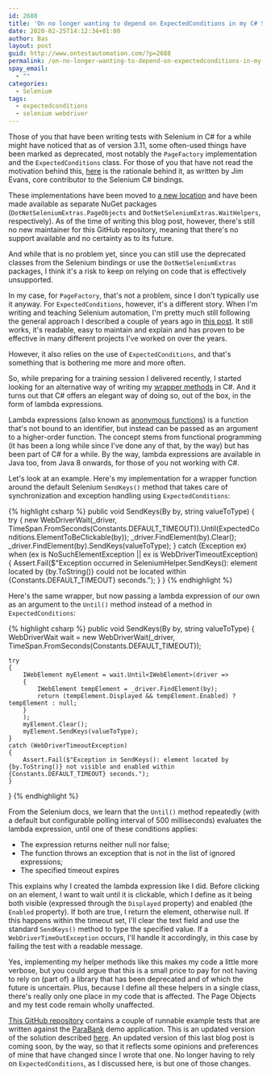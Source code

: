 ```yaml
---
id: 2688
title: 'On no longer wanting to depend on ExpectedConditions in my C# Selenium WebDriver tests'
date: 2020-02-25T14:12:34+01:00
author: Bas
layout: post
guid: http://www.ontestautomation.com/?p=2688
permalink: /on-no-longer-wanting-to-depend-on-expectedconditions-in-my-c-selenium-webdriver-tests/
spay_email:
  - ""
categories:
  - Selenium
tags:
  - expectedconditions
  - selenium webdriver
---
```

Those of you that have been writing tests with Selenium in C# for a while might have noticed that as of version 3.11, some often-used things have been marked as deprecated, most notably the `PageFactory` implementation and the `ExpectedConditions` class. For those of you that have not read the motivation behind this, <a rel="noreferrer noopener" aria-label="here (opens in a new tab)" href="http://jimevansmusic.blogspot.com/2018/03/deprecating-parts-of-seleniums-net.html" target="_blank">here</a> is the rationale behind it, as written by Jim Evans, core contributor to the Selenium C# bindings.

These implementations have been moved to <a rel="noreferrer noopener" aria-label="a new location (opens in a new tab)" href="https://github.com/DotNetSeleniumTools/DotNetSeleniumExtras" target="_blank">a new location</a> and have been made available as separate NuGet packages (`DotNetSeleniumExtras.PageObjects` and `DotNetSeleniumExtras.WaitHelpers`, respectively). As of the time of writing this blog post, however, there's still no new maintainer for this GitHub repository, meaning that there's no support available and no certainty as to its future.

And while that is no problem yet, since you can still use the deprecated classes from the Selenium bindings or use the `DotNetSeleniumExtras` packages, I think it's a risk to keep on relying on code that is effectively unsupported.

In my case, for `PageFactory`, that's not a problem, since I don't typically use it anyway. For `ExpectedConditions`, however, it's a different story. When I'm writing and teaching Selenium automation, I'm pretty much still following the general approach I described a couple of years ago in [this post](https://www.ontestautomation.com/how-i-would-approach-creating-automated-user-interface-driven-tests/). It still works, it's readable, easy to maintain and explain and has proven to be effective in many different projects I've worked on over the years. 

However, it also relies on the use of `ExpectedConditions`, and that's something that is bothering me more and more often.

So, while preparing for a training session I delivered recently, I started looking for an alternative way of writing my [wrapper methods](https://www.ontestautomation.com/using-wrapper-methods-for-better-error-handling-in-selenium/) in C#. And it turns out that C# offers an elegant way of doing so, out of the box, in the form of lambda expressions.

Lambda expressions (also known as <a rel="noreferrer noopener" aria-label="anonymous functions (opens in a new tab)" href="https://en.wikipedia.org/wiki/Anonymous_function" target="_blank">anonymous functions</a>) is a function that's not bound to an identifier, but instead can be passed as an argument to a higher-order function. The concept stems from functional programming (it has been a long while since I've done any of that, by the way) but has been part of C# for a while. By the way, lambda expressions are available in Java too, from Java 8 onwards, for those of you not working with C#.

Let's look at an example. Here's my implementation for a wrapper function around the default Selenium `SendKeys()` method that takes care of synchronization and exception handling using `ExpectedConditions`:

{% highlight csharp %}
public void SendKeys(By by, string valueToType)
{
    try
    {
      new WebDriverWait(_driver, TimeSpan.FromSeconds(Constants.DEFAULT_TIMEOUT)).Until(ExpectedConditions.ElementToBeClickable(by));
        _driver.FindElement(by).Clear();
        _driver.FindElement(by).SendKeys(valueToType);
    }
    catch (Exception ex) when (ex is NoSuchElementException || ex is WebDriverTimeoutException)
    {
         Assert.Fail($"Exception occurred in SeleniumHelper.SendKeys(): element located by {by.ToString()} could not be located within {Constants.DEFAULT_TIMEOUT} seconds.");
    }
}
{% endhighlight %}

Here's the same wrapper, but now passing a lambda expression of our own as an argument to the `Until()` method instead of a method in `ExpectedConditions`:

{% highlight csharp %}
public void SendKeys(By by, string valueToType)
{
    WebDriverWait wait = new WebDriverWait(_driver, TimeSpan.FromSeconds(Constants.DEFAULT_TIMEOUT));
            
    try
    {
        IWebElement myElement = wait.Until<IWebElement>(driver =>
        {
            IWebElement tempElement = _driver.FindElement(by);
            return (tempElement.Displayed && tempElement.Enabled) ? tempElement : null;
        }
        );
        myElement.Clear();
        myElement.SendKeys(valueToType);
    }
    catch (WebDriverTimeoutException)
    {
        Assert.Fail($"Exception in SendKeys(): element located by {by.ToString()} not visible and enabled within {Constants.DEFAULT_TIMEOUT} seconds.");
    }
}
{% endhighlight %}

From the Selenium docs, we learn that the `Until()` method repeatedly (with a default but configurable polling interval of 500 milliseconds) evaluates the lambda expression, until one of these conditions applies:

  * The expression returns neither null nor false;
  * The function throws an exception that is not in the list of ignored expressions;
  * The specified timeout expires

This explains why I created the lambda expression like I did. Before clicking on an element, I want to wait until it is clickable, which I define as it being both visible (expressed through the `Displayed` property) and enabled (the `Enabled` property). If both are true, I return the element, otherwise null. If this happens within the timeout set, I'll clear the text field and use the standard `SendKeys()` method to type the specified value. If a `WebDriverTimeOutException` occurs, I'll handle it accordingly, in this case by failing the test with a readable message.

Yes, implementing my helper methods like this makes my code a little more verbose, but you could argue that this is a small price to pay for not having to rely on (part of) a library that has been deprecated and of which the future is uncertain. Plus, because I define all these helpers in a single class, there's really only one place in my code that is affected. The Page Objects and my test code remain wholly unaffected.

<a rel="noreferrer noopener" aria-label="This GitHub repository (opens in a new tab)" href="https://github.com/basdijkstra/ui-automation-example-csharp" target="_blank">This GitHub repository</a> contains a couple of runnable example tests that are written against the <a rel="noreferrer noopener" aria-label="ParaBank (opens in a new tab)" href="http://parabank.parasoft.com" target="_blank">ParaBank</a> demo application. This is an updated version of the solution described [here](https://www.ontestautomation.com/how-i-would-approach-creating-automated-user-interface-driven-tests/). An updated version of this last blog post is coming soon, by the way, so that it reflects some opinions and preferences of mine that have changed since I wrote that one. No longer having to rely on `ExpectedConditions`, as I discussed here, is but one of those changes.
